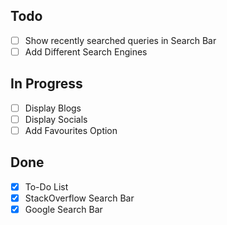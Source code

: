 ## Todo
- [ ] Show recently searched queries in Search Bar
- [ ] Add Different Search Engines

## In Progress
- [ ] Display Blogs 
- [ ] Display Socials
- [ ] Add Favourites Option

## Done
- [x] To-Do List
- [x] StackOverflow Search Bar
- [x] Google Search Bar
